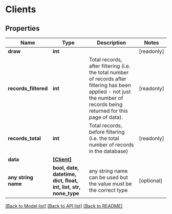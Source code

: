 # Clients


## Properties
Name | Type | Description | Notes
------------ | ------------- | ------------- | -------------
**draw** | **int** |  | [readonly] 
**records_filtered** | **int** | Total records, after filtering (i.e. the total number of records after filtering has been applied - not just the number of records being returned for this page of data). | [readonly] 
**records_total** | **int** | Total records, before filtering (i.e. the total number of records in the database) | [readonly] 
**data** | [**[Client]**](Client.md) |  | 
**any string name** | **bool, date, datetime, dict, float, int, list, str, none_type** | any string name can be used but the value must be the correct type | [optional]

[[Back to Model list]](../README.md#documentation-for-models) [[Back to API list]](../README.md#documentation-for-api-endpoints) [[Back to README]](../README.md)


